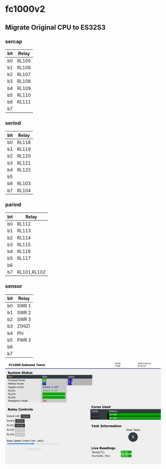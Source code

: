 # fc1000v2
## Migrate Original CPU to ES32S3

### sercap
| bit | Relay
|---|---
| b0 | RL105
| b1 | RL106
| b2 | RL107
| b3 | RL108
| b4 | RL109
| b5 | RL110
| b6 | RL111
| b7 | 

### serind
| bit | Relay
|---|---
| b0 | RL118
| b1 | RL119
| b2 | RL120
| b3 | RL121
| b4 | RL122
| b5 | 
| b6 | RL103
| b7 | RL104

### parind
| bit | Relay
|---|---
| b0 | RL112
| b1 | RL113
| b2 | RL114
| b3 | RL115
| b4 | RL116
| b5 | RL117
| b6 | 
| b7 | RL101,RL102

### sensor
| bit | Relay
|---|---
| b0 | SWR 1
| b1 | SWR 2
| b2 | SWR 3
| b3 | Z(HiZ)
| b4 | Phi
| b5 | PWR 3
| b6 | 
| b7 | 

![alt text](image/ScreenShot.png)







